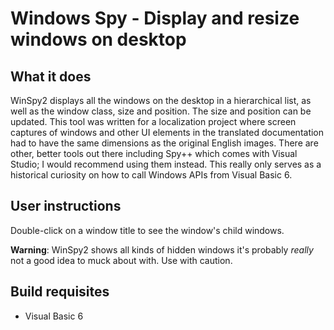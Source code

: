 # Windows Spy - Display and resize windows on desktop

## What it does

WinSpy2 displays all the windows on the desktop in a hierarchical list, 
as well as the window class, size and position. The size and position 
can be updated. This tool was written for a localization project where 
screen captures of windows and other UI elements in the translated 
documentation had to have the same dimensions as the original English 
images. There are other, better tools out there including Spy++ which 
comes with Visual Studio; I would recommend using them instead. This 
really only serves as a historical curiosity on how to call Windows 
APIs from Visual Basic 6.

## User instructions

Double-click on a window title to see the window's child windows.

__Warning__: WinSpy2 shows all kinds of hidden windows it's probably 
_really_ not a good idea to muck about with. Use with caution.


## Build requisites

* Visual Basic 6

